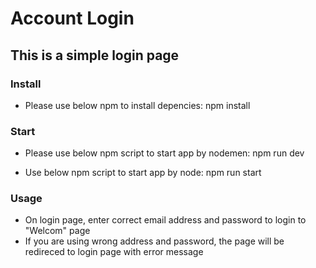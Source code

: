 # Account Login
## This is a simple login page

### Install
- Please use below npm to install depencies:
npm install

### Start
- Please use below npm script to start app by nodemen:
npm run dev

- Use below npm script to start app by node:
npm run start

### Usage
- On login page, enter correct email address and password to login to "Welcom" page
- If you are using wrong address and password, the page will be redireced to login page with error message
